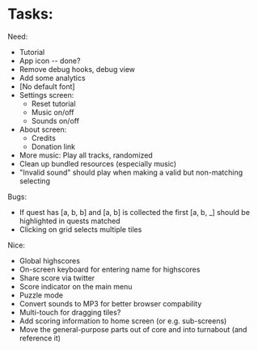 
# Tasks:

Need:
* Tutorial
* App icon -- done?
* Remove debug hooks, debug view
* Add some analytics
* [No default font]
* Settings screen:
    * Reset tutorial
    * Music on/off
    * Sounds on/off
* About screen:
    * Credits
    * Donation link
* More music: Play all tracks, randomized
* Clean up bundled resources (especially music)
* "Invalid sound" should play when making a valid but non-matching selecting

Bugs:
* If quest has [a, b, b] and [a, b] is collected the first [a, b, _] should be highlighted in quests matched
* Clicking on grid selects multiple tiles

Nice:
* Global highscores
* On-screen keyboard for entering name for highscores
* Share score via twitter
* Score indicator on the main menu
* Puzzle mode
* Convert sounds to MP3 for better browser compability
* Multi-touch for dragging tiles?
* Add scoring information to home screen (or e.g. sub-screens)
* Move the general-purpose parts out of core and into turnabout (and reference it)